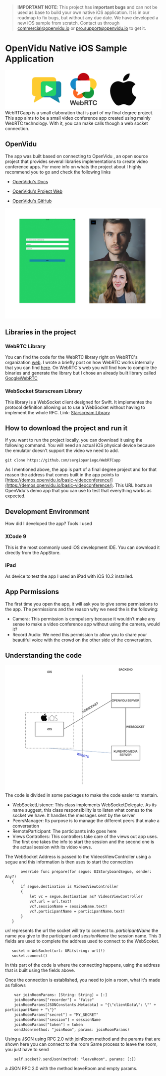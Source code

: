 > **IMPORTANT NOTE**: This project has **important bugs** and can not be used as base to build your own native iOS application. It is in our roadmap to fix bugs, but without any due date. 
> We have developed a new iOS sample from scratch. Contact us through commercial@openvidu.io or pro.support@openvidu.io to get it.

# OpenVidu Native iOS Sample Application
![Technologies](GitHubImages/technologies.png)
WebRTCapp is a small elaboration that is part of my final degree project. This app aims to be a small video conference app created using mainly WebRTC technology. 
With it, you can make calls though a web socket connection. 
## OpenVidu
The app was built based on connecting to OpenVidu , an open source project that provides 
several libraries implementations to create video conference apps. For more info on whats the project about
I highly recommend you to go and check the following links

- [OpenVidu's Docs](http://openvidu.io/docs/home/)

- [OpenVidu's Project Web](http://openvidu.io/)

- [OpenVidu's GitHub](https://github.com/OpenVidu)

![WebRTCApp](GitHubImages/WebRTCExampleAppMixed.jpg)

## Libraries in the project
### WebRTC Library
You can find the code for the WebRTC library right on WebRTC's organization [web](https://webrtc.org/native-code/android/). I wrote a briefly post on how WebRTC works internally that you can find 
[here](https://medium.com/@SergioPaniego/how-webrtc-works-internally-b4cf678c7587). 
On WebRTC's web you will find how to compile the binaries and generate the library but I chose an already built library called [GoogleWebRTC](https://cocoapods.org/pods/GoogleWebRTC)

### WebSocket Starscream Library
This library is a WebSocket client designed for Swift. It implementes the protocol definition allowing us to use a WebSocket without having to implement the whole RFC.
Link: [Starscream Library](https://github.com/daltoniam/Starscream)

## How to download the project and run it
If you want to run the project locally, you can download it using the following command. You will need an actual iOS physical device because the emulator doesn't support the video we need to add.
   ```
   git clone https://github.com/sergiopaniego/WebRTCapp
   ```
   
As I mentioned above, the app is part of a final degree project and for that 
reason the address that comes built in the app points to [https://demos.openvidu.io/basic-videoconference/](https://demos.openvidu.io/basic-videoconference/). This URL hosts an OpenVidu's demo app that you can use to test that 
everything works as expected.

## Development Environment
 How did I developed the app? Tools I used 
### XCode 9
This is the most commonly used iOS development IDE. You can download it directly from the AppStore.
### iPad
As device to test the app I used an iPad with iOS 10.2 installed.
## App Permissions
The first time you open the app, it will ask you to give some permissions to the app. The permissions and the reason why we need the is the following:
-	Camera: This permission is compulsory because it wouldn’t make any sense to make a video conference app without using the camera, would it?
-	Record Audio: We need this permission to allow you to share your beautiful voice with the crowd on the other side of the conversation.

## Understanding the code
![Scheme](GitHubImages/scheme.png)
The code is divided in some packages to make the code easier to mantain.
 - WebSocketListener: This class implements WebSocketDelegate. As its name suggest, this class responsibility is to listen what comes to the socket we have.
 It handles the messages sent by the server
 - PeersManager: Its purpose is to manage the different peers that make a conversation
 - RemoteParticipant: The participants info goes here
 - Views Controllers: This controllers take care of the views out app uses. The first one takes the info to start the session and the second one is the actual session with its video views.
 
 The WebSocket Address is passed to the VideosViewController using a segue and this information is then uses to start the connection
 
 ```
        override func prepare(for segue: UIStoryboardSegue, sender: Any?)
    {
        if segue.destination is VideosViewController
        {
            let vc = segue.destination as? VideosViewController
            vc?.url = url.text!
            vc?.sessionName = sessionName.text!
            vc?.participantName = participantName.text!
        }
    }
```
            
 
 *url* represents the url the socket will try to connect to.
 *participantName* the name you give to the participant and 
 *sessionName* the session name. This 3 fields are used to complete the address used to connect to the WebScoket.
 
 ```
    socket = WebSocket(url: URL(string: url)!)
    socket.connect()
 ```
 
In this part of the code is where the connecting happens, using the address that is built using the fields above. 

Once the connection is established, you need to join a room, what it's made as follows
```
    var joinRoomParams: [String: String] = [:]
    joinRoomParams["recorder"] = "false"
    joinRoomParams[JSONConstants.Metadata] = "{\"clientData\": \"" + participantName + "\"}"
    joinRoomParams["secret"] = "MY_SECRET"
    joinRoomParams["session"] = sessionName
    joinRoomParams["token"] = token
    sendJson(method: "joinRoom", params: joinRoomParams)
```
Using a JSON using RPC 2.0 with joinRoom method and the params that are shown here you can connect to the room
Same process to leave the room, you just have to send 
```
    self.socket?.sendJson(method: "leaveRoom", params: [:])
```
a JSON RPC 2.0 with the method leaveRoom and empty params.
